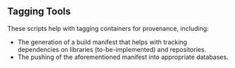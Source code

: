 ## Tagging Tools

These scripts help with tagging containers for provenance, including:
* The generation of a build manifest that helps with tracking dependencies on libraries (to-be-implemented) and repositories.
* The pushing of the aforementioned manifest into appropriate databases.